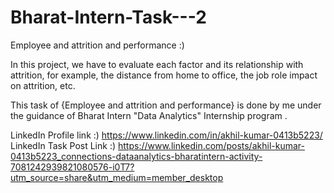 # Bharat-Intern-Task---2

Employee and attrition and performance :)

In this project, we have to evaluate each factor and its relationship with attrition, 
for example, the distance from home to office, the job role impact on attrition, etc.

This task of {Employee and attrition and performance} is done by me under the guidance of Bharat Intern "Data Analytics" Internship program .

LinkedIn Profile link :) https://www.linkedin.com/in/akhil-kumar-0413b5223/
LinkedIn Task Post Link :) https://www.linkedin.com/posts/akhil-kumar-0413b5223_connections-dataanalytics-bharatintern-activity-7081242939821080576-i0T7?utm_source=share&utm_medium=member_desktop

